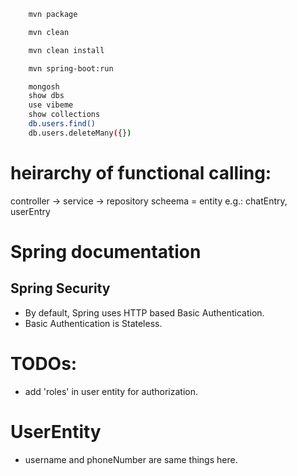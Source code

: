 ```bash
    mvn package
```

```bash
    mvn clean
```

```bash
    mvn clean install
```

```bash
    mvn spring-boot:run
```

```bash
    mongosh
    show dbs
    use vibeme
    show collections
    db.users.find()
    db.users.deleteMany({})
```


# heirarchy of functional calling: 

controller -> service -> repository
scheema = entity e.g.: chatEntry, userEntry

# Spring documentation

## Spring Security

- By default, Spring uses HTTP based Basic Authentication.
- Basic Authentication is Stateless.

# TODOs:

- add 'roles' in user entity for authorization.

# UserEntity

- username and phoneNumber are same things here.
